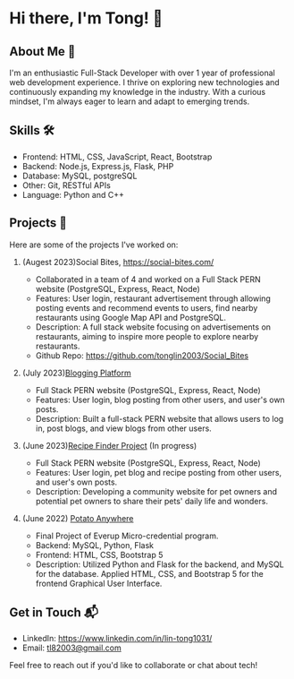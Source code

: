 # Hi there, I'm Tong! 👋

## About Me 🚀

I'm an enthusiastic Full-Stack Developer with over 1 year of professional web development experience. I thrive on exploring new technologies and continuously expanding my knowledge in the industry. With a curious mindset, I'm always eager to learn and adapt to emerging trends.

## Skills 🛠️

- Frontend: HTML, CSS, JavaScript, React, Bootstrap
- Backend: Node.js, Express.js, Flask, PHP
- Database: MySQL, postgreSQL
- Other: Git, RESTful APIs
- Language: Python and C++

## Projects 🚧

Here are some of the projects I've worked on:

1. (Augest 2023)Social Bites, https://social-bites.com/
   - Collaborated in a team of 4 and worked on a Full Stack PERN website (PostgreSQL, Express, React, Node)
   - Features: User login, restaurant advertisement through allowing posting events and recommend events to users, find nearby restaurants using Google Map API and PostgreSQL.
   - Description: A full stack website focusing on advertisements on restaurants, aiming to inspire more people to explore nearby restaurants.
   - Github Repo: https://github.com/tonglin2003/Social_Bites
  
2. (July 2023)[Blogging Platform](https://github.com/tonglin2003/bloggingPlatform)
   - Full Stack PERN website (PostgreSQL, Express, React, Node)
   - Features: User login, blog posting from other users, and user's own posts.
   - Description: Built a full-stack PERN website that allows users to log in, post blogs, and view blogs from other users.
  
3. (June 2023)[Recipe Finder Project](https://github.com/tonglin2003/Recipe-Finder-Project) (In progress)
   - Full Stack PERN website (PostgreSQL, Express, React, Node)
   - Features: User login, pet blog and recipe posting from other users, and user's own posts. 
   - Description: Developing a community website for pet owners and potential pet owners to share their pets' daily life and wonders.

4. (June 2022) [Potato Anywhere](http://potatoanywhere.pythonanywhere.com/)
   - Final Project of Everup Micro-credential program.
   - Backend: MySQL, Python, Flask
   - Frontend: HTML, CSS, Bootstrap 5
   - Description: Utilized Python and Flask for the backend, and MySQL for the database. Applied HTML, CSS, and Bootstrap 5 for the frontend Graphical User Interface.
  

## Get in Touch 📬

- LinkedIn: https://www.linkedin.com/in/lin-tong1031/
- Email: tl82003@gmail.com

Feel free to reach out if you'd like to collaborate or chat about tech!
